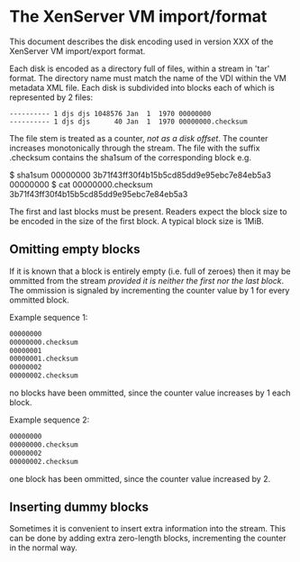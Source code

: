 # The XenServer VM import/format

This document describes the disk encoding used in version XXX of the XenServer VM import/export format.

Each disk is encoded as a directory full of files, within a stream in 'tar' format. The directory name must match the name of the VDI within the VM metadata XML file. Each disk is subdivided into blocks each of which is represented by 2 files:

    ---------- 1 djs djs 1048576 Jan  1  1970 00000000
    ---------- 1 djs djs      40 Jan  1  1970 00000000.checksum

The file stem is treated as a counter, *not as a disk offset*. The counter increases monotonically through the stream. The file with the suffix .checksum contains the sha1sum of the corresponding block e.g.

 $ sha1sum 00000000
 3b71f43ff30f4b15b5cd85dd9e95ebc7e84eb5a3  00000000
 $ cat 00000000.checksum
 3b71f43ff30f4b15b5cd85dd9e95ebc7e84eb5a3

The first and last blocks must be present. Readers expect the block size to be encoded in the size of the first block. A typical block size is 1MiB.

## Omitting empty blocks

If it is known that a block is entirely empty (i.e. full of zeroes) then it may
be ommitted from the stream *provided it is neither the first nor the last block*.
The ommission is signaled by incrementing the counter value by 1 for every
ommitted block.

Example sequence 1:

```sh
00000000
00000000.checksum
00000001
00000001.checksum
00000002
00000002.checksum
```

no blocks have been ommitted, since the counter value increases by 1 each block.

Example sequence 2:

```sh
00000000
00000000.checksum
00000002
00000002.checksum
```

one block has been ommitted, since the counter value increased by 2.

## Inserting dummy blocks

Sometimes it is convenient to insert extra information into the stream. This can
be done by adding extra zero-length blocks, incrementing the counter in the
normal way.
